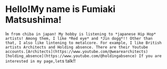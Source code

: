 # Hello!My name is Fumiaki Matsushima! 
I`m from chiba in japan!
My hobby is listening to *japanese Hip Hop* artists!
Among them, I like *Red eye* and *Jin dogg*!!
Other than that, I also like lintening to metalcore.
For example, I like British artists Architects and Holding absence.
There are their Youtube accounts.[Architects](https://www.youtube.com/@wearearchitects)
[holding_absence](https://www.youtube.com/@holdingabsence)
If you are interested in my page,let`s talk!!
